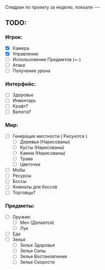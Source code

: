 <br>
Спидран по проекту за неделю, поехали
---

## TODO:
### Игрок:
- [x] Камера
- [x] Управление
- [ ] Использовение Предметов (+-)
- [ ] Атака
- [ ] Получение урона
### Интерфейс:
- [ ] Здоровье
- [ ] Инвентарь
- [ ] Крафт?
- [ ] Валюта?
### Мир:
- [ ] Генерация местности ( Рисуются )
  - [ ] Деревья (Нарисованы)
  - [ ] Кусты (Нарисованы)
  - [ ] Камни (Нарисованы)
  - [ ] Трава
  - [ ] Цветочки 
- [ ] Мобы
- [ ] Ресурсы
- [ ] Боссы
- [ ] Комнаты для боссов
- [ ] Торговцы?
### Предметы:
- [ ] Оружие:
  - [ ] Меч (Делается)
  - [ ] Лук
- [ ] Еда
- [ ] Зелья
  - [ ] Зелье Здоровья
  - [ ] Зелье Силы
  - [ ] Зелье Востановления
  - [ ] Зелье Скорости
